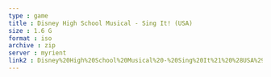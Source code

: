 ```yaml
---
type : game
title : Disney High School Musical - Sing It! (USA)
size : 1.6 G
format : iso
archive : zip
server : myrient
link2 : Disney%20High%20School%20Musical%20-%20Sing%20It%21%20%28USA%29
---
```

